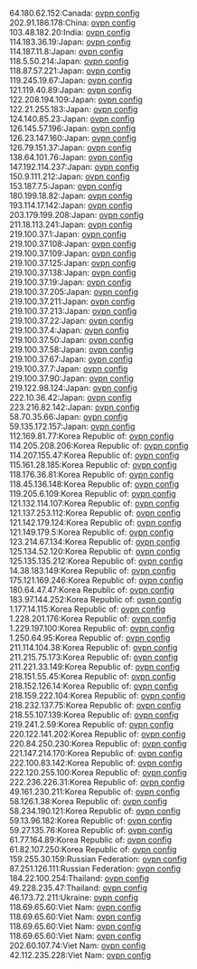 64.180.62.152:Canada: [ovpn config](vpn/64_180_62_152.ovpn)  
202.91.186.178:China: [ovpn config](vpn/202_91_186_178.ovpn)  
103.48.182.20:India: [ovpn config](vpn/103_48_182_20.ovpn)  
114.183.36.19:Japan: [ovpn config](vpn/114_183_36_19.ovpn)  
114.187.11.8:Japan: [ovpn config](vpn/114_187_11_8.ovpn)  
118.5.50.214:Japan: [ovpn config](vpn/118_5_50_214.ovpn)  
118.87.57.221:Japan: [ovpn config](vpn/118_87_57_221.ovpn)  
119.245.19.67:Japan: [ovpn config](vpn/119_245_19_67.ovpn)  
121.119.40.89:Japan: [ovpn config](vpn/121_119_40_89.ovpn)  
122.208.194.109:Japan: [ovpn config](vpn/122_208_194_109.ovpn)  
122.21.255.183:Japan: [ovpn config](vpn/122_21_255_183.ovpn)  
124.140.85.23:Japan: [ovpn config](vpn/124_140_85_23.ovpn)  
126.145.57.196:Japan: [ovpn config](vpn/126_145_57_196.ovpn)  
126.23.147.160:Japan: [ovpn config](vpn/126_23_147_160.ovpn)  
126.79.151.37:Japan: [ovpn config](vpn/126_79_151_37.ovpn)  
138.64.101.76:Japan: [ovpn config](vpn/138_64_101_76.ovpn)  
147.192.114.237:Japan: [ovpn config](vpn/147_192_114_237.ovpn)  
150.9.111.212:Japan: [ovpn config](vpn/150_9_111_212.ovpn)  
153.187.7.5:Japan: [ovpn config](vpn/153_187_7_5.ovpn)  
180.199.18.82:Japan: [ovpn config](vpn/180_199_18_82.ovpn)  
193.114.17.142:Japan: [ovpn config](vpn/193_114_17_142.ovpn)  
203.179.199.208:Japan: [ovpn config](vpn/203_179_199_208.ovpn)  
211.18.113.241:Japan: [ovpn config](vpn/211_18_113_241.ovpn)  
219.100.37.1:Japan: [ovpn config](vpn/219_100_37_1.ovpn)  
219.100.37.108:Japan: [ovpn config](vpn/219_100_37_108.ovpn)  
219.100.37.109:Japan: [ovpn config](vpn/219_100_37_109.ovpn)  
219.100.37.125:Japan: [ovpn config](vpn/219_100_37_125.ovpn)  
219.100.37.138:Japan: [ovpn config](vpn/219_100_37_138.ovpn)  
219.100.37.19:Japan: [ovpn config](vpn/219_100_37_19.ovpn)  
219.100.37.205:Japan: [ovpn config](vpn/219_100_37_205.ovpn)  
219.100.37.211:Japan: [ovpn config](vpn/219_100_37_211.ovpn)  
219.100.37.213:Japan: [ovpn config](vpn/219_100_37_213.ovpn)  
219.100.37.22:Japan: [ovpn config](vpn/219_100_37_22.ovpn)  
219.100.37.4:Japan: [ovpn config](vpn/219_100_37_4.ovpn)  
219.100.37.50:Japan: [ovpn config](vpn/219_100_37_50.ovpn)  
219.100.37.58:Japan: [ovpn config](vpn/219_100_37_58.ovpn)  
219.100.37.67:Japan: [ovpn config](vpn/219_100_37_67.ovpn)  
219.100.37.7:Japan: [ovpn config](vpn/219_100_37_7.ovpn)  
219.100.37.90:Japan: [ovpn config](vpn/219_100_37_90.ovpn)  
219.122.98.124:Japan: [ovpn config](vpn/219_122_98_124.ovpn)  
222.10.36.42:Japan: [ovpn config](vpn/222_10_36_42.ovpn)  
223.216.82.142:Japan: [ovpn config](vpn/223_216_82_142.ovpn)  
58.70.35.66:Japan: [ovpn config](vpn/58_70_35_66.ovpn)  
59.135.172.157:Japan: [ovpn config](vpn/59_135_172_157.ovpn)  
112.169.81.77:Korea Republic of: [ovpn config](vpn/112_169_81_77.ovpn)  
114.205.208.206:Korea Republic of: [ovpn config](vpn/114_205_208_206.ovpn)  
114.207.155.47:Korea Republic of: [ovpn config](vpn/114_207_155_47.ovpn)  
115.161.28.185:Korea Republic of: [ovpn config](vpn/115_161_28_185.ovpn)  
118.176.36.81:Korea Republic of: [ovpn config](vpn/118_176_36_81.ovpn)  
118.45.136.148:Korea Republic of: [ovpn config](vpn/118_45_136_148.ovpn)  
119.205.6.109:Korea Republic of: [ovpn config](vpn/119_205_6_109.ovpn)  
121.132.114.107:Korea Republic of: [ovpn config](vpn/121_132_114_107.ovpn)  
121.137.253.112:Korea Republic of: [ovpn config](vpn/121_137_253_112.ovpn)  
121.142.179.124:Korea Republic of: [ovpn config](vpn/121_142_179_124.ovpn)  
121.149.179.5:Korea Republic of: [ovpn config](vpn/121_149_179_5.ovpn)  
123.214.67.134:Korea Republic of: [ovpn config](vpn/123_214_67_134.ovpn)  
125.134.52.120:Korea Republic of: [ovpn config](vpn/125_134_52_120.ovpn)  
125.135.135.212:Korea Republic of: [ovpn config](vpn/125_135_135_212.ovpn)  
14.38.183.149:Korea Republic of: [ovpn config](vpn/14_38_183_149.ovpn)  
175.121.169.246:Korea Republic of: [ovpn config](vpn/175_121_169_246.ovpn)  
180.64.47.47:Korea Republic of: [ovpn config](vpn/180_64_47_47.ovpn)  
183.97.144.252:Korea Republic of: [ovpn config](vpn/183_97_144_252.ovpn)  
1.177.14.115:Korea Republic of: [ovpn config](vpn/1_177_14_115.ovpn)  
1.228.201.176:Korea Republic of: [ovpn config](vpn/1_228_201_176.ovpn)  
1.229.197.100:Korea Republic of: [ovpn config](vpn/1_229_197_100.ovpn)  
1.250.64.95:Korea Republic of: [ovpn config](vpn/1_250_64_95.ovpn)  
211.114.104.38:Korea Republic of: [ovpn config](vpn/211_114_104_38.ovpn)  
211.215.75.173:Korea Republic of: [ovpn config](vpn/211_215_75_173.ovpn)  
211.221.33.149:Korea Republic of: [ovpn config](vpn/211_221_33_149.ovpn)  
218.151.55.45:Korea Republic of: [ovpn config](vpn/218_151_55_45.ovpn)  
218.152.126.14:Korea Republic of: [ovpn config](vpn/218_152_126_14.ovpn)  
218.159.222.104:Korea Republic of: [ovpn config](vpn/218_159_222_104.ovpn)  
218.232.137.75:Korea Republic of: [ovpn config](vpn/218_232_137_75.ovpn)  
218.55.107.139:Korea Republic of: [ovpn config](vpn/218_55_107_139.ovpn)  
219.241.2.59:Korea Republic of: [ovpn config](vpn/219_241_2_59.ovpn)  
220.122.141.202:Korea Republic of: [ovpn config](vpn/220_122_141_202.ovpn)  
220.84.250.230:Korea Republic of: [ovpn config](vpn/220_84_250_230.ovpn)  
221.147.214.170:Korea Republic of: [ovpn config](vpn/221_147_214_170.ovpn)  
222.100.83.142:Korea Republic of: [ovpn config](vpn/222_100_83_142.ovpn)  
222.120.255.100:Korea Republic of: [ovpn config](vpn/222_120_255_100.ovpn)  
222.236.226.31:Korea Republic of: [ovpn config](vpn/222_236_226_31.ovpn)  
49.161.230.211:Korea Republic of: [ovpn config](vpn/49_161_230_211.ovpn)  
58.126.1.38:Korea Republic of: [ovpn config](vpn/58_126_1_38.ovpn)  
58.234.190.121:Korea Republic of: [ovpn config](vpn/58_234_190_121.ovpn)  
59.13.96.182:Korea Republic of: [ovpn config](vpn/59_13_96_182.ovpn)  
59.27.135.76:Korea Republic of: [ovpn config](vpn/59_27_135_76.ovpn)  
61.77.164.89:Korea Republic of: [ovpn config](vpn/61_77_164_89.ovpn)  
61.82.107.250:Korea Republic of: [ovpn config](vpn/61_82_107_250.ovpn)  
159.255.30.159:Russian Federation: [ovpn config](vpn/159_255_30_159.ovpn)  
87.251.126.111:Russian Federation: [ovpn config](vpn/87_251_126_111.ovpn)  
184.22.100.254:Thailand: [ovpn config](vpn/184_22_100_254.ovpn)  
49.228.235.47:Thailand: [ovpn config](vpn/49_228_235_47.ovpn)  
46.173.72.211:Ukraine: [ovpn config](vpn/46_173_72_211.ovpn)  
118.69.65.60:Viet Nam: [ovpn config](vpn/118_69_65_60.ovpn)  
118.69.65.60:Viet Nam: [ovpn config](vpn/118_69_65_60.ovpn)  
118.69.65.60:Viet Nam: [ovpn config](vpn/118_69_65_60.ovpn)  
118.69.65.60:Viet Nam: [ovpn config](vpn/118_69_65_60.ovpn)  
202.60.107.74:Viet Nam: [ovpn config](vpn/202_60_107_74.ovpn)  
42.112.235.228:Viet Nam: [ovpn config](vpn/42_112_235_228.ovpn)  
